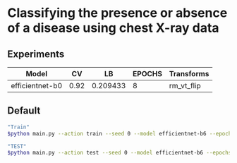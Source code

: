 # Classifying the presence or absence of a disease using chest X-ray data


## Experiments
|Model|CV|LB| EPOCHS | Transforms |
 |---|---|---|---|---|
|efficientnet-b0|0.92|0.209433|8|rm_vt_flip|



## Default
```bash
"Train"
$python main.py --action train --seed 0 --model efficientnet-b6 --epochs 100 --batchsize 32 --savepath savemodel

"TEST"
$python main.py --action test --seed 0 --model efficientnet-b6 --epochs 100 --batchsize 64 --savepath savemodel
```
